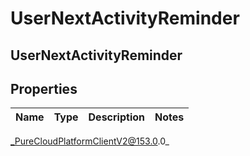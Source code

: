 # UserNextActivityReminder

## UserNextActivityReminder

## Properties

|Name | Type | Description | Notes|
|------------ | ------------- | ------------- | -------------|



_PureCloudPlatformClientV2@153.0.0_
